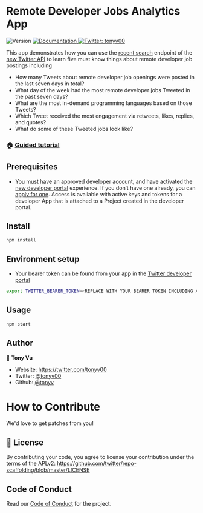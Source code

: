 # Remote Developer Jobs Analytics App

<p>
  <img alt="Version" src="https://img.shields.io/badge/version-1.0.0-blue.svg?cacheSeconds=2592000" />
  <a href="https://github.com/twitterdev/remote-dev-jobs-analytics" target="_blank">
    <img alt="Documentation" src="https://img.shields.io/badge/documentation-yes-brightgreen.svg" />
  </a>
  <a href="https://twitter.com/tonyv00" target="_blank">
    <img alt="Twitter: tonyv00" src="https://img.shields.io/twitter/follow/tonyv00.svg?style=social" />
  </a>
</p>

This app demonstrates how you can use the [recent search](https://developer.twitter.com/en/docs/twitter-api/tweets/search) endpoint of the [new Twitter API](https://developer.twitter.com/en/docs/twitter-api) to learn five must know things about remote developer job postings including

- How many Tweets about remote developer job openings were posted in the last seven days in total?
- What day of the week had the most remote developer jobs Tweeted in the past seven days?
- What are the most in-demand programming languages based on those Tweets?
- Which Tweet received the most engagement via retweets, likes, replies, and quotes?
- What do some of these Tweeted jobs look like?

### 🏠 [Guided tutorial](#)

## Prerequisites

- You must have an approved developer account, and have activated the [new developer portal](https://developer.twitter.com/en/portal/opt-in.html) experience. If you don’t have one already, you can [apply for one](https://developer.twitter.com/en/apply-for-access.html). Access is available with active keys and tokens for a developer App that is attached to a Project created in the developer portal.

## Install

```sh
npm install
```

## Environment setup

- Your bearer token can be found from your app in the [Twitter developer portal](https://developer.twitter.com/en/docs/developer-portal/overview)

```sh
export TWITTER_BEARER_TOKEN=<REPLACE WITH YOUR BEARER TOKEN INCLUDING ANGLE BRACKETS>
```

## Usage

```sh
npm start
```

## Author

👤 **Tony Vu**

- Website: https://twitter.com/tonyv00
- Twitter: [@tonyv00](https://twitter.com/tonyv00)
- Github: [@tonyv](https://github.com/tonyv)

# How to Contribute

We'd love to get patches from you!

## 📝 License

By contributing your code, you agree to license your contribution under the
terms of the APLv2: https://github.com/twitter/repo-scaffolding/blob/master/LICENSE

## Code of Conduct

Read our [Code of Conduct](CODE_OF_CONDUCT.md) for the project.
